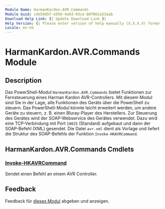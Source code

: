 ```yaml
---
Module Name: HarmanKardon.AVR.Commands
Module Guid: cde59d5f-e956-4a93-93ce-b0f862a53aab
Download Help Link: {{ Update Download Link }}
Help Version: {{ Please enter version of help manually (X.X.X.X) format }}
Locale: en-US
---
```


# HarmanKardon.AVR.Commands Module
## Description
Das PowerShell-Modul `HarmanKardon.AVR.Commands` bietet Funktionen zur Fernsteuerung eines Harman Kardon AVR-Controllers. Mit diesem Modul sind Sie in der Lage, alle Funktionen des Geräts über die PowerShell zu steuern. Das PowerShell-Modul könnte leicht erweitert werden, um andere Geräte zu steuern, z. B. einen Bluray-Player des Herstellers. Zur Steuerung des Gerätes wird der SOAP-Webservice des Gerätes verwendet. Dazu wird eine TCP-Verbindung mit Port `10025` (Standard) aufgebaut und dann der SOAP-Befehl (XML) gesendet. Die Datei `avr.xml` dient als Vorlage und liefert die Struktur des SOAP-Befehls der Funktion `Invoke-HKAVRCommand`.

## HarmanKardon.AVR.Commands Cmdlets
### [Invoke-HKAVRCommand](Invoke-HKAVRCommand.md)
Sendet einen Befehl an einem AVR Controller.

## Feedback
Feedback für [dieses Modul](https://github.com/lmissel/HarmanKardon.AVR.Commands/issues/new) abgeben und anzeigen.
